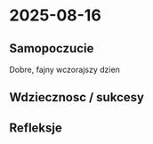 # 2025-08-16



## Samopoczucie
Dobre, fajny wczorajszy dzien

## Wdziecznosc / sukcesy

## Refleksje

